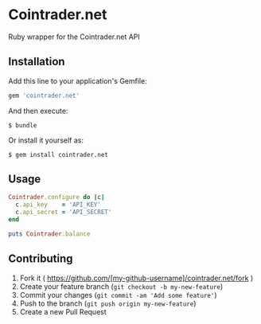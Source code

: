 # Cointrader.net

Ruby wrapper for the Cointrader.net API

## Installation

Add this line to your application's Gemfile:

```ruby
gem 'cointrader.net'
```

And then execute:

    $ bundle

Or install it yourself as:

    $ gem install cointrader.net

## Usage

```ruby
Cointrader.configure do |c|
  c.api_key    = 'API_KEY'
  c.api_secret = 'API_SECRET'
end

puts Cointrader.balance
```

## Contributing

1. Fork it ( https://github.com/[my-github-username]/cointrader.net/fork )
2. Create your feature branch (`git checkout -b my-new-feature`)
3. Commit your changes (`git commit -am 'Add some feature'`)
4. Push to the branch (`git push origin my-new-feature`)
5. Create a new Pull Request
